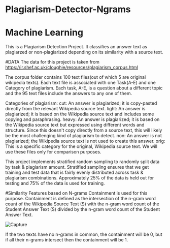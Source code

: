# Plagiarism-Detector-Ngrams
# Machine Learning

This is a Plagiarism Detection Project. It classifies an answer text as plagiarzed or non-plagiarized depending on its similarity with a source text. 

#DATA
The data for this project is taken from https://ir.shef.ac.uk/cloughie/resources/plagiarism_corpus.html

The corpus folder contains 100 text files(out of which 5 are original wikipedia texts). Each text file is associated with one Task(A-E) and one Category of plagiarism. Each task, A-E, is a question about a different topic and the 95 text files include the answers to any one of them.

Categories of plagiarism: 
cut: An answer is plagiarized; it is copy-pasted directly from the relevant Wikipedia source text.
light: An answer is plagiarized; it is based on the Wikipedia source text and includes some copying and paraphrasing.
heavy: An answer is plagiarized; it is based on the Wikipedia source text but expressed using different words and structure. Since this doesn't copy directly from a source text, this will likely be the most challenging kind of plagiarism to detect.
non: An answer is not plagiarized; the Wikipedia source text is not used to create this answer.
orig: This is a specific category for the original, Wikipedia source text. We will use these files only for comparison purposes.

This project implements stratified random sampling to randomly split data by task & plagiarism amount. Stratified sampling ensures that we get training and test data that is fairly evenly distributed across task & plagiarism combinations. Approximately 25% of the data is held out for testing and 75% of the data is used for training.

#Similarity Features based on N-grams
Containment is used for this purpose. Containment is defined as the intersection of the n-gram word count of the Wikipedia Source Text (S) with the n-gram word count of the Student Answer Text (S) divided by the n-gram word count of the Student Answer Text.

![Capture](https://user-images.githubusercontent.com/75927878/141645998-8f2a0f55-1adb-4dff-82e6-e5aebdcc259b.JPG)

If the two texts have no n-grams in common, the containment will be 0, but if all their n-grams intersect then the containment will be 1.

